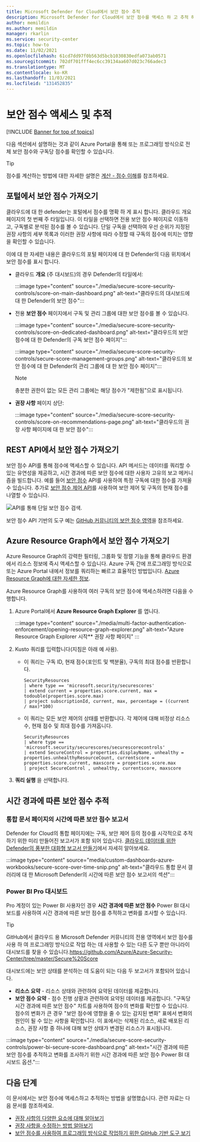 ```yaml
---
title: Microsoft Defender for Cloud에서 보안 점수 추적
description: Microsoft Defender for Cloud에서 보안 점수를 액세스 하 고 추적 하는 여러 가지 방법에 대해 알아보세요.
author: memildin
ms.author: memildin
manager: rkarlin
ms.service: security-center
ms.topic: how-to
ms.date: 11/02/2021
ms.openlocfilehash: 61cd7dd97f0b563d5bcb1030830edfa073ab0571
ms.sourcegitcommit: 702df701fff4ec6cc39134aa607d023c766adec3
ms.translationtype: MT
ms.contentlocale: ko-KR
ms.lasthandoff: 11/03/2021
ms.locfileid: "131452835"
---
```

# <a name="access-and-track-your-secure-score"></a>보안 점수 액세스 및 추적

[!INCLUDE [Banner for top of topics](./includes/banner.md)]

다음 섹션에서 설명하는 것과 같이 Azure Portal을 통해 또는 프로그래밍 방식으로 전체 보안 점수와 구독당 점수를 확인할 수 있습니다.

> [!TIP]
> 점수를 계산하는 방법에 대한 자세한 설명은 [계산 - 점수 이해](secure-score-security-controls.md#calculations---understanding-your-score)를 참조하세요.

## <a name="get-your-secure-score-from-the-portal"></a>포털에서 보안 점수 가져오기

클라우드에 대 한 defender는 포털에서 점수를 명확 하 게 표시 합니다. 클라우드 개요 페이지의 첫 번째 주 타일입니다. 이 타일을 선택하면 전용 보안 점수 페이지로 이동하고, 구독별로 분석된 점수를 볼 수 있습니다. 단일 구독을 선택하여 우선 순위가 지정된 권장 사항의 세부 목록과 이러한 권장 사항에 따라 수정할 때 구독의 점수에 미치는 영향을 확인할 수 있습니다. 

이에 대 한 자세한 내용은 클라우드의 포털 페이지에 대 한 Defender의 다음 위치에서 보안 점수를 표시 합니다.

- 클라우드 **개요** (주 대시보드)의 경우 Defender의 타일에서:

    :::image type="content" source="./media/secure-score-security-controls/score-on-main-dashboard.png" alt-text="클라우드의 대시보드에 대 한 Defender의 보안 점수":::

- 전용 **보안 점수** 페이지에서 구독 및 관리 그룹에 대한 보안 점수를 볼 수 있습니다.

    :::image type="content" source="./media/secure-score-security-controls/score-on-dedicated-dashboard.png" alt-text="클라우드의 보안 점수에 대 한 Defender의 구독 보안 점수 페이지":::

    :::image type="content" source="./media/secure-score-security-controls/secure-score-management-groups.png" alt-text="클라우드의 보안 점수에 대 한 Defender의 관리 그룹에 대 한 보안 점수 페이지":::

    > [!NOTE]
    > 충분한 권한이 없는 모든 관리 그룹에는 해당 점수가 "제한됨"으로 표시됩니다. 

- **권장 사항** 페이지 상단:

    :::image type="content" source="./media/secure-score-security-controls/score-on-recommendations-page.png" alt-text="클라우드의 권장 사항 페이지에 대 한 보안 점수":::

## <a name="get-your-secure-score-from-the-rest-api"></a>REST API에서 보안 점수 가져오기

보안 점수 API를 통해 점수에 액세스할 수 있습니다. API 메서드는 데이터를 쿼리할 수 있는 유연성을 제공하고, 시간 경과에 따른 보안 점수에 대한 사용자 고유의 보고 메커니즘을 빌드합니다. 예를 들어 [보안 점수](/rest/api/securitycenter/securescores) API를 사용하여 특정 구독에 대한 점수를 가져올 수 있습니다. 추가로 [보안 점수 제어 API](/rest/api/securitycenter/securescorecontrols)를 사용하여 보안 제어 및 구독의 현재 점수를 나열할 수 있습니다.

![API를 통해 단일 보안 점수 검색.](media/secure-score-security-controls/single-secure-score-via-api.png)

보안 점수 API 기반의 도구 예는 [GitHub 커뮤니티의 보안 점수 영역](https://github.com/Azure/Azure-Security-Center/tree/master/Secure%20Score)을 참조하세요. 

## <a name="get-your-secure-score-from-azure-resource-graph"></a>Azure Resource Graph에서 보안 점수 가져오기

Azure Resource Graph의 강력한 필터링, 그룹화 및 정렬 기능을 통해 클라우드 환경에서 리소스 정보에 즉시 액세스할 수 있습니다. Azure 구독 간에 프로그래밍 방식으로 또는 Azure Portal 내에서 정보를 쿼리하는 빠르고 효율적인 방법입니다. [Azure Resource Graph에 대한 자세한 정보](../governance/resource-graph/index.yml).

Azure Resource Graph를 사용하여 여러 구독의 보안 점수에 액세스하려면 다음을 수행합니다.

1. Azure Portal에서 **Azure Resource Graph Explorer** 를 엽니다.

    :::image type="content" source="./media/multi-factor-authentication-enforcement/opening-resource-graph-explorer.png" alt-text="Azure Resource Graph Explorer 시작** 권장 사항 페이지" :::

1. Kusto 쿼리를 입력합니다(지침은 아래 예 사용).

    - 이 쿼리는 구독 ID, 현재 점수(포인트 및 백분율), 구독의 최대 점수를 반환합니다. 

        ```kusto
        SecurityResources 
        | where type == 'microsoft.security/securescores' 
        | extend current = properties.score.current, max = todouble(properties.score.max)
        | project subscriptionId, current, max, percentage = ((current / max)*100)
        ```

    - 이 쿼리는 모든 보안 제어의 상태를 반환합니다. 각 제어에 대해 비정상 리소스 수, 현재 점수 및 최대 점수를 가져옵니다. 

        ```kusto
        SecurityResources 
        | where type == 'microsoft.security/securescores/securescorecontrols'
        | extend SecureControl = properties.displayName, unhealthy = properties.unhealthyResourceCount, currentscore = properties.score.current, maxscore = properties.score.max
        | project SecureControl , unhealthy, currentscore, maxscore
        ```

1. **쿼리 실행** 을 선택합니다.


## <a name="tracking-your-secure-score-over-time"></a>시간 경과에 따른 보안 점수 추적

### <a name="secure-score-over-time-report-in-workbooks-page"></a>통합 문서 페이지의 시간에 따른 보안 점수 보고서

Defender for Cloud의 통합 페이지에는 구독, 보안 제어 등의 점수를 시각적으로 추적 하기 위한 미리 만들어진 보고서가 포함 되어 있습니다. [클라우드 데이터를 위한 Defender의 풍부한 대화형 보고서 만들기](custom-dashboards-azure-workbooks.md)에서 자세히 알아보세요.

:::image type="content" source="media/custom-dashboards-azure-workbooks/secure-score-over-time-snip.png" alt-text="클라우드 통합 문서 갤러리에 대 한 Microsoft Defender의 시간에 따른 보안 점수 보고서의 섹션":::

### <a name="power-bi-pro-dashboards"></a>Power BI Pro 대시보드

Pro 계정이 있는 Power BI 사용자인 경우 **시간 경과에 따른 보안 점수** Power BI 대시보드를 사용하여 시간 경과에 따른 보안 점수를 추적하고 변화를 조사할 수 있습니다.

> [!TIP]
> GitHub에서 클라우드 용 Microsoft Defender 커뮤니티의 전용 영역에서 보안 점수를 사용 하 여 프로그래밍 방식으로 작업 하는 데 사용할 수 있는 다른 도구 뿐만 아니라이 대시보드를 찾을 수 있습니다.https://github.com/Azure/Azure-Security-Center/tree/master/Secure%20Score

대시보드에는 보안 상태를 분석하는 데 도움이 되는 다음 두 보고서가 포함되어 있습니다.

- **리소스 요약** - 리소스 상태와 관련하여 요약된 데이터를 제공합니다.
- **보안 점수 요약** - 점수 진행 상황과 관련하여 요약된 데이터를 제공합니다. "구독당 시간 경과에 따른 보안 점수" 차트를 사용하여 점수의 변화를 확인할 수 있습니다. 점수의 변화가 큰 경우 "보안 점수에 영향을 줄 수 있는 감지된 변화" 표에서 변화의 원인이 될 수 있는 사항을 확인합니다. 이 표에서는 삭제된 리소스, 새로 배포된 리소스, 권장 사항 중 하나에 대해 보안 상태가 변경된 리소스가 표시됩니다.

:::image type="content" source="./media/secure-score-security-controls/power-bi-secure-score-dashboard.png" alt-text="시간 경과에 따른 보안 점수를 추적하고 변화를 조사하기 위한 시간 경과에 따른 보안 점수 Power BI 대시보드 옵션.":::


## <a name="next-steps"></a>다음 단계

이 문서에서는 보안 점수에 액세스하고 추적하는 방법을 설명했습니다. 관련 자료는 다음 문서를 참조하세요.

- [권장 사항의 다양한 요소에 대해 알아보기](review-security-recommendations.md)
- [권장 사항을 수정하는 방법 알아보기](implement-security-recommendations.md)
- [보안 점수를 사용하여 프로그래밍 방식으로 작업하기 위한 GitHub 기반 도구 보기](https://github.com/Azure/Azure-Security-Center/tree/master/Secure%20Score)
